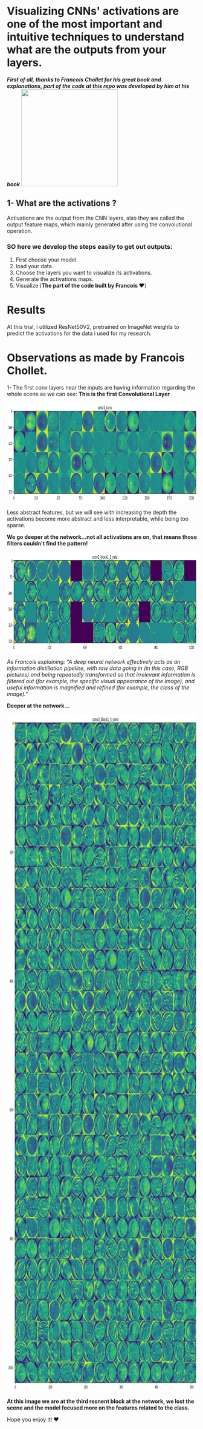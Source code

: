 # Visualizing CNNs' activations are one of the most important and intuitive techniques to understand what are the outputs from your layers.
***First of all, thanks to Francois Chollet for his great book and explanations, part of the code at this repo was developed by him at his book***
<code><img src="https://i.pinimg.com/originals/7b/db/5e/7bdb5e02f5b896af975897a4b5adc4f2.png" width="256"  height="256"></code>

## 1- What are the activations ?
Activations are the output from the CNN layers, also they are called the output feature maps, which mainly generated after using the convolutional operation.

### SO here we develop the steps easily to get out outputs:
1. First choose your model.
2. load your data.
3. Choose the layers you want to visualize its activations.
4. Generate the activations maps.
5. Visualize (**The part of the code built by Francois ❤**)

# Results
At this trial, i utilized ResNet50V2, pretrained on ImageNet weights to predict the activations for the data i used for my research.

# Observations as made by Francois Chollet.

1- The first conv layers near the inputs are having information regarding the whole scene as we can see:
**This is the first Convolutional Layer**

<code><img src="https://github.com/MohamedFarag21/ComputerVision-projects/blob/main/CNN_Interpretability/Activations_Visualization/Images/conv1_conv.png?raw=true" width="933"  height="264"></code>

Less abstract features, but we will see with increasing the depth the activations become more abstract and less interpretable, while being too sparse.

**We go deeper at the network...not all activations are on, that means those filters couldn't find the pattern!**

<code><img src="https://github.com/MohamedFarag21/ComputerVision-projects/blob/main/CNN_Interpretability/Activations_Visualization/Images/conv2_block1_1_relu.png?raw=true" width="933"  height="264"></code>

*As Francois explaining: "A deep neural
network effectively acts as an information distillation pipeline, with raw data going in
(in this case, RGB pictures) and being repeatedly transformed so that irrelevant information
is filtered out (for example, the specific visual appearance of the image), and
useful information is magnified and refined (for example, the class of the image)."*

**Deeper at the network...**

<code><img src="https://github.com/MohamedFarag21/ComputerVision-projects/blob/main/CNN_Interpretability/Activations_Visualization/Images/conv3_block1_3_conv.png?raw=true" width="939"  height="1786"></code>

**At this image we are at the third resnent block at the network, we lost the scene and the model focused more on the features related to the class.**

Hope you enjoy it! ❤️









